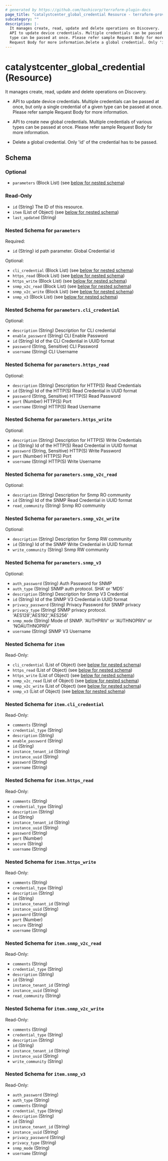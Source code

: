 ```yaml
---
# generated by https://github.com/hashicorp/terraform-plugin-docs
page_title: "catalystcenter_global_credential Resource - terraform-provider-catalystcenter"
subcategory: ""
description: |-
  It manages create, read, update and delete operations on Discovery.
  API to update device credentials. Multiple credentials can be passed at once, but only a single credential of a given
  type can be passed at once. Please refer sample Request Body for more information.API to create new global credentials. Multiple credentials of various types can be passed at once. Please refer sample
  Request Body for more information.Delete a global credential. Only 'id' of the credential has to be passed.
---
```


# catalystcenter_global_credential (Resource)

It manages create, read, update and delete operations on Discovery.

- API to update device credentials. Multiple credentials can be passed at once, but only a single credential of a given
type can be passed at once. Please refer sample Request Body for more information.

- API to create new global credentials. Multiple credentials of various types can be passed at once. Please refer sample
Request Body for more information.

- Delete a global credential. Only 'id' of the credential has to be passed.



<!-- schema generated by tfplugindocs -->
## Schema

### Optional

- `parameters` (Block List) (see [below for nested schema](#nestedblock--parameters))

### Read-Only

- `id` (String) The ID of this resource.
- `item` (List of Object) (see [below for nested schema](#nestedatt--item))
- `last_updated` (String)

<a id="nestedblock--parameters"></a>
### Nested Schema for `parameters`

Required:

- `id` (String) id path parameter. Global Credential id

Optional:

- `cli_credential` (Block List) (see [below for nested schema](#nestedblock--parameters--cli_credential))
- `https_read` (Block List) (see [below for nested schema](#nestedblock--parameters--https_read))
- `https_write` (Block List) (see [below for nested schema](#nestedblock--parameters--https_write))
- `snmp_v2c_read` (Block List) (see [below for nested schema](#nestedblock--parameters--snmp_v2c_read))
- `snmp_v2c_write` (Block List) (see [below for nested schema](#nestedblock--parameters--snmp_v2c_write))
- `snmp_v3` (Block List) (see [below for nested schema](#nestedblock--parameters--snmp_v3))

<a id="nestedblock--parameters--cli_credential"></a>
### Nested Schema for `parameters.cli_credential`

Optional:

- `description` (String) Description for CLI credential
- `enable_password` (String) CLI Enable Password
- `id` (String) Id of the CLI Credential in UUID format
- `password` (String, Sensitive) CLI Password
- `username` (String) CLI Username


<a id="nestedblock--parameters--https_read"></a>
### Nested Schema for `parameters.https_read`

Optional:

- `description` (String) Description for HTTP(S) Read Credentials
- `id` (String) Id of the HTTP(S) Read Credential in UUID format
- `password` (String, Sensitive) HTTP(S) Read Password
- `port` (Number) HTTP(S) Port
- `username` (String) HTTP(S) Read Username


<a id="nestedblock--parameters--https_write"></a>
### Nested Schema for `parameters.https_write`

Optional:

- `description` (String) Description for HTTP(S) Write Credentials
- `id` (String) Id of the HTTP(S) Read Credential in UUID format
- `password` (String, Sensitive) HTTP(S) Write Password
- `port` (Number) HTTP(S) Port
- `username` (String) HTTP(S) Write Username


<a id="nestedblock--parameters--snmp_v2c_read"></a>
### Nested Schema for `parameters.snmp_v2c_read`

Optional:

- `description` (String) Description for Snmp RO community
- `id` (String) Id of the SNMP Read Credential in UUID format
- `read_community` (String) Snmp RO community


<a id="nestedblock--parameters--snmp_v2c_write"></a>
### Nested Schema for `parameters.snmp_v2c_write`

Optional:

- `description` (String) Description for Snmp RW community
- `id` (String) Id of the SNMP Write Credential in UUID format
- `write_community` (String) Snmp RW community


<a id="nestedblock--parameters--snmp_v3"></a>
### Nested Schema for `parameters.snmp_v3`

Optional:

- `auth_password` (String) Auth Password for SNMP
- `auth_type` (String) SNMP auth protocol. SHA' or 'MD5'
- `description` (String) Description for Snmp V3 Credential
- `id` (String) Id of the SNMP V3 Credential in UUID format
- `privacy_password` (String) Privacy Password for SNMP privacy
- `privacy_type` (String) SNMP privacy protocol. 'AES128','AES192','AES256'
- `snmp_mode` (String) Mode of SNMP. 'AUTHPRIV' or 'AUTHNOPRIV' or 'NOAUTHNOPRIV'
- `username` (String) SNMP V3 Username



<a id="nestedatt--item"></a>
### Nested Schema for `item`

Read-Only:

- `cli_credential` (List of Object) (see [below for nested schema](#nestedobjatt--item--cli_credential))
- `https_read` (List of Object) (see [below for nested schema](#nestedobjatt--item--https_read))
- `https_write` (List of Object) (see [below for nested schema](#nestedobjatt--item--https_write))
- `snmp_v2c_read` (List of Object) (see [below for nested schema](#nestedobjatt--item--snmp_v2c_read))
- `snmp_v2c_write` (List of Object) (see [below for nested schema](#nestedobjatt--item--snmp_v2c_write))
- `snmp_v3` (List of Object) (see [below for nested schema](#nestedobjatt--item--snmp_v3))

<a id="nestedobjatt--item--cli_credential"></a>
### Nested Schema for `item.cli_credential`

Read-Only:

- `comments` (String)
- `credential_type` (String)
- `description` (String)
- `enable_password` (String)
- `id` (String)
- `instance_tenant_id` (String)
- `instance_uuid` (String)
- `password` (String)
- `username` (String)


<a id="nestedobjatt--item--https_read"></a>
### Nested Schema for `item.https_read`

Read-Only:

- `comments` (String)
- `credential_type` (String)
- `description` (String)
- `id` (String)
- `instance_tenant_id` (String)
- `instance_uuid` (String)
- `password` (String)
- `port` (Number)
- `secure` (String)
- `username` (String)


<a id="nestedobjatt--item--https_write"></a>
### Nested Schema for `item.https_write`

Read-Only:

- `comments` (String)
- `credential_type` (String)
- `description` (String)
- `id` (String)
- `instance_tenant_id` (String)
- `instance_uuid` (String)
- `password` (String)
- `port` (Number)
- `secure` (String)
- `username` (String)


<a id="nestedobjatt--item--snmp_v2c_read"></a>
### Nested Schema for `item.snmp_v2c_read`

Read-Only:

- `comments` (String)
- `credential_type` (String)
- `description` (String)
- `id` (String)
- `instance_tenant_id` (String)
- `instance_uuid` (String)
- `read_community` (String)


<a id="nestedobjatt--item--snmp_v2c_write"></a>
### Nested Schema for `item.snmp_v2c_write`

Read-Only:

- `comments` (String)
- `credential_type` (String)
- `description` (String)
- `id` (String)
- `instance_tenant_id` (String)
- `instance_uuid` (String)
- `write_community` (String)


<a id="nestedobjatt--item--snmp_v3"></a>
### Nested Schema for `item.snmp_v3`

Read-Only:

- `auth_password` (String)
- `auth_type` (String)
- `comments` (String)
- `credential_type` (String)
- `description` (String)
- `id` (String)
- `instance_tenant_id` (String)
- `instance_uuid` (String)
- `privacy_password` (String)
- `privacy_type` (String)
- `snmp_mode` (String)
- `username` (String)
